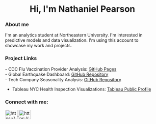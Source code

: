 <h1 align="center">Hi, I'm Nathaniel Pearson</h1>

<h3>About me</h3>
<p>
I'm an analytics student at Northeastern University. I'm interested in predictive models and data visualization. I'm using this account to showcase my work and projects. 
</p>

<h3>Project Links</h3>
<p>
  - CDC Flu Vaccination Provider Analysis: <a href="https://github.com/npearsonat/cdc-flu-vaccination-analysis" target="_blank">GitHub Pages</a><br>
  - Global Earthquake Dashboard: <a href="https://github.com/npearsonat/eathquake_dashboard" target="_blank">GitHub Repository</a><br>
  - Tech Company Seasonality Analysis: <a href="https://github.com/npearsonat/tech_company_workload_seasonality" target="_blank">GitHub Repository</a>

  - Tableau NYC Health Inspection Visualizations: <a href="https://public.tableau.com/app/profile/nathaniel.pearson/vizzes" target = "blank">Tableau Public Profile</a>
</p>

<h3 align="left">Connect with me:</h3>

<p align="left">
  <a href="https://linkedin.com/in/nathaniel-g-pearson/" target="blank">
    <img align="center" src="https://raw.githubusercontent.com/rahuldkjain/github-profile-readme-generator/master/src/images/icons/Social/linked-in-alt.svg" alt="https://www.linkedin.com/in/nathaniel-g-pearson/" height="30" width="40" />
  </a>
  <a href="https://kaggle.com/thanielspaniel" target="blank">
    <img align="center" src="https://raw.githubusercontent.com/rahuldkjain/github-profile-readme-generator/master/src/images/icons/Social/kaggle.svg" alt="https://www.kaggle.com/thanielspaniel" height="30" width="40" />
  </a>
</p>

